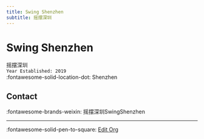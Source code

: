 ```yaml
---
title: Swing Shenzhen
subtitle: 摇摆深圳
---
```


# Swing Shenzhen

摇摆深圳  
`Year Established: 2019`  
:fontawesome-solid-location-dot: Shenzhen  


## Contact

:fontawesome-brands-weixin: 摇摆深圳SwingShenzhen  

---

:fontawesome-solid-pen-to-square: [Edit Org](https://github.com/swingdance/orgs/issues/new?assignees=&labels=update+org&projects=&template=03-update_entity.yml&title=Update%20Org%3A%20zh_CN%20%E2%80%A2%20Swing%20Shenzhen&region=zh_CN&id=swing-shen-zhen&name=Swing%20Shenzhen)
